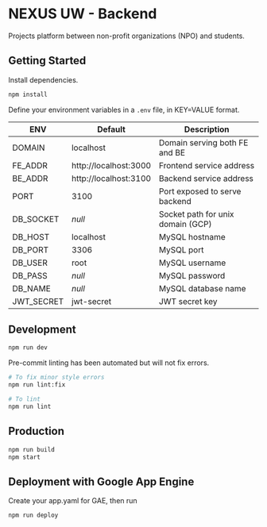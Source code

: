 # NEXUS UW - Backend

Projects platform between non-profit organizations (NPO) and students.

## Getting Started
Install dependencies.
```sh
npm install
```

Define your environment variables in a `.env` file, in KEY=VALUE format.

| ENV | Default | Description |
| --- | ------- | ----------- |
| DOMAIN | localhost | Domain serving both FE and BE |
| FE_ADDR | http://localhost:3000 | Frontend service address |
| BE_ADDR | http://localhost:3100 | Backend service address |
| PORT | 3100 | Port exposed to serve backend |
| DB_SOCKET | _null_ | Socket path for unix domain (GCP) |
| DB_HOST | localhost | MySQL hostname |
| DB_PORT | 3306 | MySQL port |
| DB_USER | root | MySQL username |
| DB_PASS | _null_ | MySQL password |
| DB_NAME | _null_ | MySQL database name |
| JWT_SECRET | jwt-secret | JWT secret key |

## Development
```sh
npm run dev
```

Pre-commit linting has been automated but will not fix errors.
```sh
# To fix minor style errors
npm run lint:fix

# To lint
npm run lint
```

## Production
```sh
npm run build
npm start
```

## Deployment with Google App Engine
Create your app.yaml for GAE, then run
```sh
npm run deploy
```
